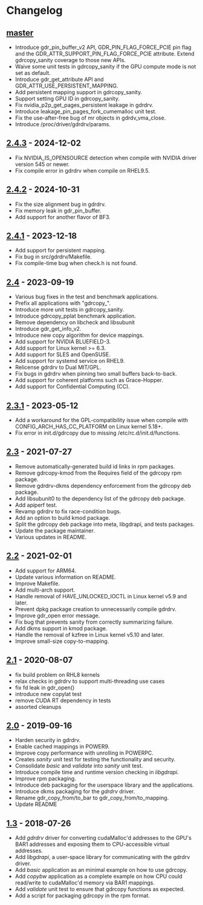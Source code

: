 # Changelog

## [master]
- Introduce gdr\_pin\_buffer\_v2 API, GDR\_PIN\_FLAG\_FORCE\_PCIE pin flag and the  GDR\_ATTR\_SUPPORT\_PIN\_FLAG\_FORCE\_PCIE attribute. Extend gdrcopy\_sanity coverage to those new APIs.
- Waive some unit tests in gdrcopy\_sanity if the GPU compute mode is not set as default.
- Introduce gdr\_get\_attribute API and GDR\_ATTR\_USE\_PERSISTENT\_MAPPING.
- Add persistent mapping support in gdrcopy\_sanity.
- Support setting GPU ID in gdrcopy\_sanity.
- Fix nvidia\_p2p\_get\_pages\_persistent leakage in gdrdrv.
- Introduce leakage\_pin\_pages\_fork\_cumemalloc unit test.
- Fix the use-after-free bug of mr objects in gdrdv\_vma\_close.
- Introduce /proc/driver/gdrdrv/params.

## [2.4.3] - 2024-12-02
- Fix NVIDIA\_IS\_OPENSOURCE detection when compile with NVIDIA driver version 545 or newer.
- Fix compile error in gdrdrv when compile on RHEL9.5.

## [2.4.2] - 2024-10-31
- Fix the size alignment bug in gdrdrv.
- Fix memory leak in gdr\_pin\_buffer.
- Add support for another flavor of BF3.

## [2.4.1] - 2023-12-18
- Add support for persistent mapping.
- Fix bug in src/gdrdrv/Makefile.
- Fix compile-time bug when check.h is not found.

## [2.4] - 2023-09-19
- Various bug fixes in the test and benchmark applications.
- Prefix all applications with "gdrcopy\_".
- Introduce more unit tests in gdrcopy\_sanity.
- Introduce gdrcopy\_pplat benchmark application.
- Remove dependency on libcheck and libsubunit
- Introduce gdr\_get\_info\_v2.
- Introduce new copy algorithm for device mappings.
- Add support for NVIDIA BLUEFIELD-3.
- Add support for Linux kernel >= 6.3.
- Add support for SLES and OpenSUSE.
- Add support for systemd service on RHEL9.
- Relicense gdrdrv to Dual MIT/GPL.
- Fix bugs in gdrdrv when pinning two small buffers back-to-back.
- Add support for coherent platforms such as Grace-Hopper.
- Add support for Confidential Computing (CC).

## [2.3.1] - 2023-05-12
- Add a workaround for the GPL-compatibility issue when compile with CONFIG\_ARCH\_HAS\_CC\_PLATFORM on Linux kernel 5.18+.
- Fix error in init.d/gdrcopy due to missing /etc/rc.d/init.d/functions.

## [2.3] - 2021-07-27
- Remove automatically-generated build id links in rpm packages.
- Remove gdrcopy-kmod from the Requires field of the gdrcopy rpm package.
- Remove gdrdrv-dkms dependency enforcement from the gdrcopy deb package.
- Add libsubunit0 to the dependency list of the gdrcopy deb package.
- Add apiperf test.
- Revamp gdrdrv to fix race-condition bugs.
- Add an option to build kmod package.
- Split the gdrcopy deb package into meta, libgdrapi, and tests packages.
- Update the package maintainer.
- Various updates in README.

## [2.2] - 2021-02-01
- Add support for ARM64.
- Update various information on README.
- Improve Makefile.
- Add multi-arch support.
- Handle removal of HAVE\_UNLOCKED\_IOCTL in Linux kernel v5.9 and later.
- Prevent dpkg package creation to unnecessarily compile gdrdrv.
- Improve gdr\_open error message.
- Fix bug that prevents sanity from correctly summarizing failure.
- Add dkms support in kmod package.
- Handle the removal of kzfree in Linux kernel v5.10 and later.
- Improve small-size copy-to-mapping.

## [2.1] - 2020-08-07
- fix build problem on RHL8 kernels
- relax checks in gdrdrv to support multi-threading use cases
- fix fd leak in gdr\_open()
- introduce new copylat test
- remove CUDA RT dependency in tests
- assorted cleanups

## [2.0] - 2019-09-16
- Harden security in gdrdrv.
- Enable cached mappings in POWER9.
- Improve copy performance with unrolling in POWERPC.
- Creates _sanity_ unit test for testing the functionality and security.
- Consolidate _basic_ and _validate_ into _sanity_ unit test.
- Introduce compile time and runtime version checking in _libgdrapi_.
- Improve rpm packaging.
- Introduce deb packaging for the userspace library and the applications.
- Introduce dkms packaging for the _gdrdrv_ driver.
- Rename gdr\_copy\_from/to\_bar to gdr\_copy\_from/to\_mapping.
- Update README

## [1.3] - 2018-07-26
- Add _gdrdrv_ driver for converting cudaMalloc'd addresses to the GPU's BAR1
  addresses and exposing them to CPU-accessible virtual addresses.
- Add _libgdrapi_, a user-space library for communicating with the gdrdrv driver.
- Add _basic_ application as an minimal example on how to use gdrcopy.
- Add _copybw_ application as a complete example on how CPU could read/write to
  cudaMalloc'd memory via BAR1 mappings.
- Add _validate_ unit test to ensure that gdrcopy functions as expected.
- Add a script for packaging gdrcopy in the rpm format.


[master]: https://github.com/NVIDIA/gdrcopy
[2.4.3]: https://github.com/NVIDIA/gdrcopy/releases/tag/v2.4.3
[2.4.2]: https://github.com/NVIDIA/gdrcopy/releases/tag/v2.4.2
[2.4.1]: https://github.com/NVIDIA/gdrcopy/releases/tag/v2.4.1
[2.4]: https://github.com/NVIDIA/gdrcopy/releases/tag/v2.4
[2.3.1]: https://github.com/NVIDIA/gdrcopy/releases/tag/v2.3.1
[2.3]: https://github.com/NVIDIA/gdrcopy/releases/tag/v2.3
[2.2]: https://github.com/NVIDIA/gdrcopy/releases/tag/v2.2
[2.1]: https://github.com/NVIDIA/gdrcopy/releases/tag/v2.1
[2.0]: https://github.com/NVIDIA/gdrcopy/releases/tag/v2.0
[1.3]: https://github.com/NVIDIA/gdrcopy/releases/tag/v1.3

